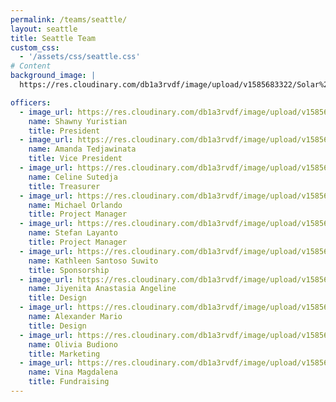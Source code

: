 ```yaml
---
permalink: /teams/seattle/
layout: seattle
title: Seattle Team
custom_css:
  - '/assets/css/seattle.css'
# Content
background_image: |
  https://res.cloudinary.com/db1a3rvdf/image/upload/v1585683322/Solar%20Chapter%20Website/teams_page/seattle/FALL_19_TEAM_PHOTO/seattle_team_q9wlia.jpg

officers:
  - image_url: https://res.cloudinary.com/db1a3rvdf/image/upload/v1585683320/Solar%20Chapter%20Website/teams_page/seattle/FALL_19_TEAM_PHOTO/Shawny_Yuristian_ixhcqx.png
    name: Shawny Yuristian
    title: President
  - image_url: https://res.cloudinary.com/db1a3rvdf/image/upload/v1585683321/Solar%20Chapter%20Website/teams_page/seattle/FALL_19_TEAM_PHOTO/Amanda_Tedjawinata_q91tob.png
    name: Amanda Tedjawinata
    title: Vice President
  - image_url: https://res.cloudinary.com/db1a3rvdf/image/upload/v1585683321/Solar%20Chapter%20Website/teams_page/seattle/FALL_19_TEAM_PHOTO/Celine_Sutedja_jl0loa.png
    name: Celine Sutedja
    title: Treasurer
  - image_url: https://res.cloudinary.com/db1a3rvdf/image/upload/v1585683323/Solar%20Chapter%20Website/teams_page/seattle/FALL_19_TEAM_PHOTO/Michael_Orlando_j5szth.png
    name: Michael Orlando
    title: Project Manager
  - image_url: https://res.cloudinary.com/db1a3rvdf/image/upload/v1585683321/Solar%20Chapter%20Website/teams_page/seattle/FALL_19_TEAM_PHOTO/Stefan_Layanto_povhx4.png
    name: Stefan Layanto
    title: Project Manager
  - image_url: https://res.cloudinary.com/db1a3rvdf/image/upload/v1585683321/Solar%20Chapter%20Website/teams_page/seattle/FALL_19_TEAM_PHOTO/Kathleen_Santoso_Suwito_q89nmv.png
    name: Kathleen Santoso Suwito
    title: Sponsorship
  - image_url: https://res.cloudinary.com/db1a3rvdf/image/upload/v1585683322/Solar%20Chapter%20Website/teams_page/seattle/FALL_19_TEAM_PHOTO/Jiyenita_Anastasia_Angeline_qx5fse.png
    name: Jiyenita Anastasia Angeline
    title: Design
  - image_url: https://res.cloudinary.com/db1a3rvdf/image/upload/v1585683320/Solar%20Chapter%20Website/teams_page/seattle/FALL_19_TEAM_PHOTO/Alexander_Mario_av0klj.png
    name: Alexander Mario
    title: Design
  - image_url: https://res.cloudinary.com/db1a3rvdf/image/upload/v1585683320/Solar%20Chapter%20Website/teams_page/seattle/FALL_19_TEAM_PHOTO/Olivia_Budiono_milrjj.png
    name: Olivia Budiono
    title: Marketing
  - image_url: https://res.cloudinary.com/db1a3rvdf/image/upload/v1585683321/Solar%20Chapter%20Website/teams_page/seattle/FALL_19_TEAM_PHOTO/Vina_Magdalena_tdv3rp.png
    name: Vina Magdalena
    title: Fundraising
---
```

